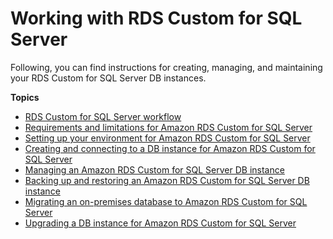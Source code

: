 # Working with RDS Custom for SQL Server<a name="working-with-custom-sqlserver"></a>

Following, you can find instructions for creating, managing, and maintaining your RDS Custom for SQL Server DB instances\.

**Topics**
+ [RDS Custom for SQL Server workflow](custom-sqlserver.workflow.md)
+ [Requirements and limitations for Amazon RDS Custom for SQL Server](custom-reqs-limits-MS.md)
+ [Setting up your environment for Amazon RDS Custom for SQL Server](custom-setup-sqlserver.md)
+ [Creating and connecting to a DB instance for Amazon RDS Custom for SQL Server](custom-creating-sqlserver.md)
+ [Managing an Amazon RDS Custom for SQL Server DB instance](custom-managing-sqlserver.md)
+ [Backing up and restoring an Amazon RDS Custom for SQL Server DB instance](custom-backup-sqlserver.md)
+ [Migrating an on\-premises database to Amazon RDS Custom for SQL Server](custom-migrating.md)
+ [Upgrading a DB instance for Amazon RDS Custom for SQL Server](custom-upgrading-sqlserver.md)